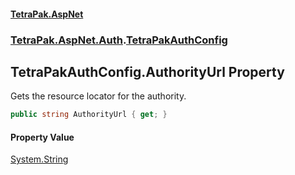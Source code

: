 #### [TetraPak.AspNet](index.md 'index')
### [TetraPak.AspNet.Auth](TetraPak_AspNet_Auth.md 'TetraPak.AspNet.Auth').[TetraPakAuthConfig](TetraPak_AspNet_Auth_TetraPakAuthConfig.md 'TetraPak.AspNet.Auth.TetraPakAuthConfig')
## TetraPakAuthConfig.AuthorityUrl Property
Gets the resource locator for the authority.  
```csharp
public string AuthorityUrl { get; }
```
#### Property Value
[System.String](https://docs.microsoft.com/en-us/dotnet/api/System.String 'System.String')
